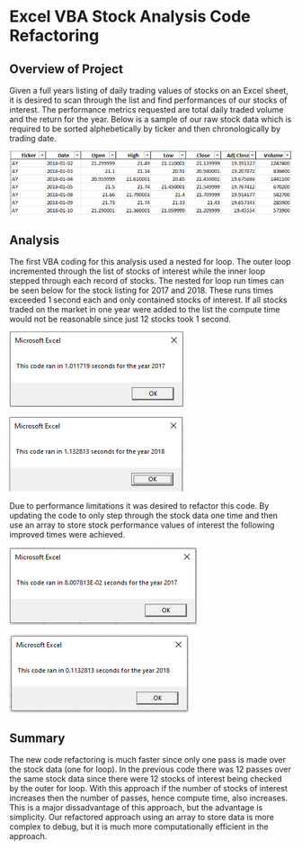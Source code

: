 
# Excel VBA Stock Analysis Code Refactoring

## Overview of Project
Given a full years listing of daily trading values of stocks on an Excel sheet, it is desired to scan through the list and find performances of our stocks of interest. The performance metrics requested are total daily traded volume and the return for the year.  Below is a sample of our raw stock data which is required to be sorted alphebetically by ticker and then chronologically by trading date.

![alt text](https://github.com/jj2773/Excel-VBA-Stock-Analysis/blob/main/StockDataSample.PNG)


## Analysis 
The first VBA coding for this analysis used a nested for loop.  The outer loop incremented through the list of stocks of interest while the inner loop stepped through each record of stocks.  The nested for loop run times can be seen below for the stock listing for 2017 and 2018.  These runs times exceeded 1 second each and only contained stocks of interest.  If all stocks traded on the market in one year were added to the list the compute time would not be reasonable since just 12 stocks took 1 second.

![alt text](https://github.com/jj2773/Excel-VBA-Stock-Analysis/blob/main/NestedForLoops_2017.PNG)


![alt text](https://github.com/jj2773/Excel-VBA-Stock-Analysis/blob/main/NestedForLoops_2018.PNG)


Due to performance limitations it was desired to refactor this code.  By updating the code to only step through the stock data one time and then use an array to store stock performance values of interest the following improved times were achieved.

![alt text](https://github.com/jj2773/Excel-VBA-Stock-Analysis/blob/main/VBA_Challenge_2017.PNG)


![alt text](https://github.com/jj2773/Excel-VBA-Stock-Analysis/blob/main/VBA_Challenge_2018.PNG)


## Summary

The new code refactoring is much faster since only one pass is made over the stock data (one for loop).  In the previous code there was 12 passes over the same stock data since there were 12 stocks of interest being checked by the outer for loop.   With this approach if the number of stocks of interest increases then the number of passes, hence compute time, also increases.  This is a major dissadvantage of this approach, but the advantage is simplicity.  Our refactored approach using an array to store data is more complex to debug, but it is much more computationally efficient in the approach.